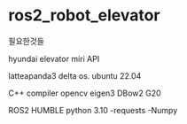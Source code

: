 # ros2_robot_elevator
필요한것들

hyundai elevator miri API

latteapanda3 delta
os. ubuntu 22.04

C++  compiler
opencv
eigen3
DBow2
G20


ROS2 HUMBLE
python 3.10
-requests
-Numpy
